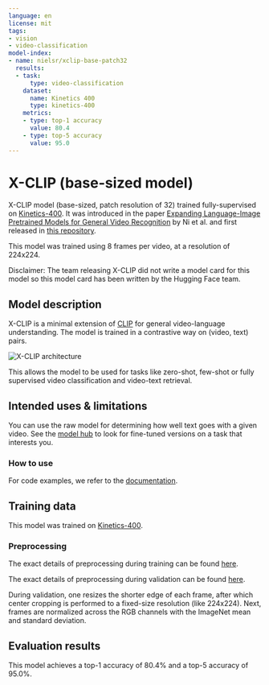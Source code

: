 ```yaml
---
language: en
license: mit
tags:
- vision
- video-classification
model-index:
- name: nielsr/xclip-base-patch32
  results:
  - task:
      type: video-classification
    dataset:
      name: Kinetics 400
      type: kinetics-400
    metrics:
    - type: top-1 accuracy
      value: 80.4
    - type: top-5 accuracy
      value: 95.0
---
```


# X-CLIP (base-sized model) 

X-CLIP model (base-sized, patch resolution of 32) trained fully-supervised on [Kinetics-400](https://www.deepmind.com/open-source/kinetics). It was introduced in the paper [Expanding Language-Image Pretrained Models for General Video Recognition](https://arxiv.org/abs/2208.02816) by Ni et al. and first released in [this repository](https://github.com/microsoft/VideoX/tree/master/X-CLIP).

This model was trained using 8 frames per video, at a resolution of 224x224.

Disclaimer: The team releasing X-CLIP did not write a model card for this model so this model card has been written by the Hugging Face team.

## Model description

X-CLIP is a minimal extension of [CLIP](https://huggingface.co/docs/transformers/model_doc/clip) for general video-language understanding. The model is trained in a contrastive way on (video, text) pairs. 

![X-CLIP architecture](https://huggingface.co/datasets/huggingface/documentation-images/resolve/main/transformers/model_doc/xclip_architecture.png)

This allows the model to be used for tasks like zero-shot, few-shot or fully supervised video classification and video-text retrieval.

## Intended uses & limitations

You can use the raw model for determining how well text goes with a given video. See the [model hub](https://huggingface.co/models?search=microsoft/xclip) to look for
fine-tuned versions on a task that interests you.

### How to use

For code examples, we refer to the [documentation](https://huggingface.co/transformers/main/model_doc/xclip.html#).

## Training data

This model was trained on [Kinetics-400](https://www.deepmind.com/open-source/kinetics).

### Preprocessing

The exact details of preprocessing during training can be found [here](https://github.com/microsoft/VideoX/blob/40f6d177e0a057a50ac69ac1de6b5938fd268601/X-CLIP/datasets/build.py#L247).

The exact details of preprocessing during validation can be found [here](https://github.com/microsoft/VideoX/blob/40f6d177e0a057a50ac69ac1de6b5938fd268601/X-CLIP/datasets/build.py#L285).

During validation, one resizes the shorter edge of each frame, after which center cropping is performed to a fixed-size resolution (like 224x224). Next, frames are normalized across the RGB channels with the ImageNet mean and standard deviation.

## Evaluation results

This model achieves a top-1 accuracy of 80.4% and a top-5 accuracy of 95.0%.
